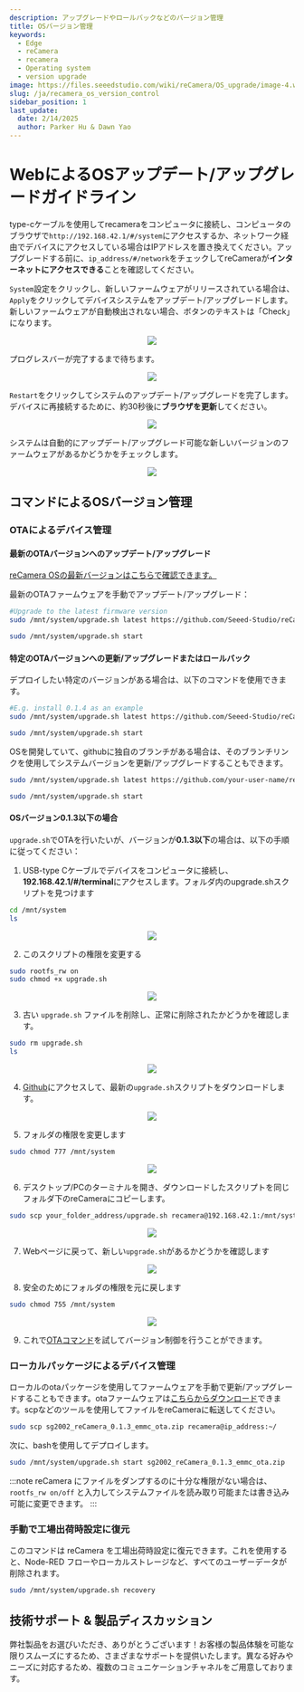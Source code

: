 ```yaml
---
description: アップグレードやロールバックなどのバージョン管理
title: OSバージョン管理
keywords:
  - Edge
  - reCamera
  - recamera
  - Operating system
  - version upgrade
image: https://files.seeedstudio.com/wiki/reCamera/OS_upgrade/image-4.webp
slug: /ja/recamera_os_version_control
sidebar_position: 1
last_update:
  date: 2/14/2025
  author: Parker Hu & Dawn Yao
---
```


# WebによるOSアップデート/アップグレードガイドライン

type-cケーブルを使用してrecameraをコンピュータに接続し、コンピュータのブラウザで`http://192.168.42.1/#/system`にアクセスするか、ネットワーク経由でデバイスにアクセスしている場合はIPアドレスを置き換えてください。アップグレードする前に、`ip_address/#/network`をチェックしてreCameraが**インターネットにアクセスできる**ことを確認してください。

`System`設定をクリックし、新しいファームウェアがリリースされている場合は、`Apply`をクリックしてデバイスシステムをアップデート/アップグレードします。新しいファームウェアが自動検出されない場合、ボタンのテキストは「Check」になります。
<div align="center"><img width={800} src="https://files.seeedstudio.com/wiki/reCamera/OS_upgrade/image.png" /></div>

プログレスバーが完了するまで待ちます。

<div align="center"><img width={800} src="https://files.seeedstudio.com/wiki/reCamera/OS_upgrade/image-1.png" /></div>

`Restart`をクリックしてシステムのアップデート/アップグレードを完了します。デバイスに再接続するために、約30秒後に**ブラウザを更新**してください。
<div align="center"><img width={800} src="https://files.seeedstudio.com/wiki/reCamera/OS_upgrade/image-2.png" /></div>

システムは自動的にアップデート/アップグレード可能な新しいバージョンのファームウェアがあるかどうかをチェックします。
<div align="center"><img width={800} src="https://files.seeedstudio.com/wiki/reCamera/OS_upgrade/image-3.png" /></div>

## コマンドによるOSバージョン管理

### OTAによるデバイス管理

#### 最新のOTAバージョンへのアップデート/アップグレード

[reCamera OSの最新バージョンはこちらで確認できます。](https://github.com/Seeed-Studio/reCamera-OS)

最新のOTAファームウェアを手動でアップデート/アップグレード：

```bash
#Upgrade to the latest firmware version
sudo /mnt/system/upgrade.sh latest https://github.com/Seeed-Studio/reCamera-OS/releases/latest 

sudo /mnt/system/upgrade.sh start
```

#### 特定のOTAバージョンへの更新/アップグレードまたはロールバック

デプロイしたい特定のバージョンがある場合は、以下のコマンドを使用できます。

```bash
#E.g. install 0.1.4 as an example
sudo /mnt/system/upgrade.sh latest https://github.com/Seeed-Studio/reCamera-OS/releases/tag/0.1.4

sudo /mnt/system/upgrade.sh start
```

OSを開発していて、githubに独自のブランチがある場合は、そのブランチリンクを使用してシステムバージョンを更新/アップグレードすることもできます。

```bash
sudo /mnt/system/upgrade.sh latest https://github.com/your-user-name/reCamera-OS/releases/your-version-file-address

sudo /mnt/system/upgrade.sh start
```

#### OSバージョン0.1.3以下の場合

`upgrade.sh`でOTAを行いたいが、バージョンが**0.1.3以下**の場合は、以下の手順に従ってください：

1. USB-type Cケーブルでデバイスをコンピュータに接続し、**192.168.42.1/#/terminal**にアクセスします。フォルダ内のupgrade.shスクリプトを見つけます

```bash
cd /mnt/system
ls
```

<div align="center"><img width={800} src="https://files.seeedstudio.com/wiki/reCamera/OS_upgrade/find_upgrade_script.png" /></div>

2. このスクリプトの権限を変更する

```bash
sudo rootfs_rw on
sudo chmod +x upgrade.sh
```

<div align="center"><img width={800} src="https://files.seeedstudio.com/wiki/reCamera/OS_upgrade/change_file_permission.png" /></div>

3. 古い `upgrade.sh` ファイルを削除し、正常に削除されたかどうかを確認します。

```bash
sudo rm upgrade.sh
ls
```

<div align="center"><img width={800} src="https://files.seeedstudio.com/wiki/reCamera/OS_upgrade/remove_script.png" /></div>

4. [Github](https://github.com/Seeed-Studio/reCamera-OS/blob/sg200x-reCamera/external/ramdisk/rootfs/overlay/cv181x_musl_riscv64/system/upgrade.sh)にアクセスして、最新の`upgrade.sh`スクリプトをダウンロードします。

<div align="center"><img width={800} src="https://files.seeedstudio.com/wiki/reCamera/OS_upgrade/download_sh_github.png" /></div>

5. フォルダの権限を変更します

```bash
sudo chmod 777 /mnt/system
```

<div align="center"><img width={800} src="https://files.seeedstudio.com/wiki/reCamera/OS_upgrade/change_folder_permission.png" /></div>

6. デスクトップ/PCのターミナルを開き、ダウンロードしたスクリプトを同じフォルダ下のreCameraにコピーします。

```bash
sudo scp your_folder_address/upgrade.sh recamera@192.168.42.1:/mnt/system/
```

<div align="center"><img width={800} src="https://files.seeedstudio.com/wiki/reCamera/OS_upgrade/scp_file.png" /></div>

7. Webページに戻って、新しい`upgrade.sh`があるかどうかを確認します

<div align="center"><img width={800} src="https://files.seeedstudio.com/wiki/reCamera/OS_upgrade/new_script.png" /></div>

8. 安全のためにフォルダの権限を元に戻します

```bash
sudo chmod 755 /mnt/system
```

<div align="center"><img width={800} src="https://files.seeedstudio.com/wiki/reCamera/OS_upgrade/chang_back_permission.png" /></div>

9. これで[OTAコマンド](#device-management-by-ota)を試してバージョン制御を行うことができます。

### ローカルパッケージによるデバイス管理

ローカルのotaパッケージを使用してファームウェアを手動で更新/アップグレードすることもできます。otaファームウェアは[こちらからダウンロード](https://github.com/Seeed-Studio/reCamera-OS/releases/)できます。scpなどのツールを使用してファイルをreCameraに転送してください。

```bash
sudo scp sg2002_reCamera_0.1.3_emmc_ota.zip recamera@ip_address:~/
```

次に、bashを使用してデプロイします。

```bash
sudo /mnt/system/upgrade.sh start sg2002_reCamera_0.1.3_emmc_ota.zip
```

:::note
reCamera にファイルをダンプするのに十分な権限がない場合は、`rootfs_rw on/off` と入力してシステムファイルを読み取り可能または書き込み可能に変更できます。
:::

### 手動で工場出荷時設定に復元

このコマンドは reCamera を工場出荷時設定に復元できます。これを使用すると、Node-RED フローやローカルストレージなど、すべてのユーザーデータが削除されます。

```bash
sudo /mnt/system/upgrade.sh recovery
```

## 技術サポート & 製品ディスカッション

弊社製品をお選びいただき、ありがとうございます！お客様の製品体験を可能な限りスムーズにするため、さまざまなサポートを提供いたします。異なる好みやニーズに対応するため、複数のコミュニケーションチャネルをご用意しております。

<div class="button_tech_support_container">
<a href="https://forum.seeedstudio.com/" class="button_forum"></a>
<a href="https://www.seeedstudio.com/contacts" class="button_email"></a>
</div>

<div class="button_tech_support_container">
<a href="https://discord.gg/eWkprNDMU7" class="button_discord"></a>
<a href="https://github.com/Seeed-Studio/wiki-documents/discussions/69" class="button_discussion"></a>
</div>

